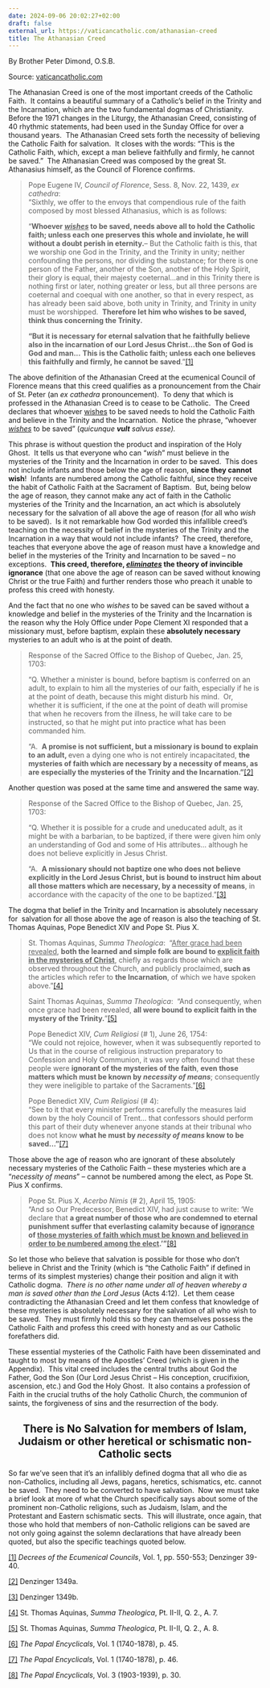 ```yaml
---
date: 2024-09-06 20:02:27+02:00
draft: false
external_url: https://vaticancatholic.com/athanasian-creed
title: The Athanasian Creed
---
```





By Brother Peter Dimond, O.S.B.

Source: [vaticancatholic.com](https://vaticancatholic.com/athanasian-creed)


<p>The Athanasian Creed is one of the most important creeds of the Catholic Faith.  It contains a beautiful summary of a Catholic’s belief in the Trinity and the Incarnation, which are the two fundamental dogmas of Christianity.  Before the 1971 changes in the Liturgy, the Athanasian Creed, consisting of 40 rhythmic statements, had been used in the Sunday Office for over a thousand years.  The Athanasian Creed sets forth the necessity of believing the Catholic Faith for salvation.  It closes with the words: “This is the Catholic Faith, which, except a man believe faithfully and firmly, he cannot be saved.”  The Athanasian Creed was composed by the great St. Athanasius himself, as the Council of Florence confirms.</p>
<blockquote>
<p>Pope Eugene IV, <em>Council of Florence</em>, Sess. 8, Nov. 22, 1439, <em>ex cathedra</em>:<br />“Sixthly, we offer to the envoys that compendious rule of the faith composed by most blessed Athanasius, which is as follows:</p>
<p>“<strong>Whoever <em><u>wishes</u></em> to be saved, needs above all to hold the Catholic faith; unless each one preserves this whole and inviolate, he will without a doubt perish in eternity.</strong>– But the Catholic faith is this, that we worship one God in the Trinity, and the Trinity in unity; neither confounding the persons, nor dividing the substance; for there is one person of the Father, another of the Son, another of the Holy Spirit, their glory is equal, their majesty coeternal...and in this Trinity there is nothing first or later, nothing greater or less, but all three persons are coeternal and coequal with one another, so that in every respect, as has already been said above, both unity in Trinity, and Trinity in unity must be worshipped.  <strong>Therefore let him who wishes to be saved, think thus concerning the Trinity.</strong></p>
<p><strong>“But it is necessary for eternal salvation that he faithfully believe also in the incarnation of our Lord Jesus Christ...the Son of God is God and man...</strong> <strong>This is the Catholic faith; unless each one believes this faithfully and firmly, he cannot be saved</strong>.”<a href="#_edn1" name="_ednref1">[1]</a></p>
</blockquote>
<p>The above definition of the Athanasian Creed at the ecumenical Council of Florence means that this creed qualifies as a pronouncement from the Chair of St. Peter (an <em>ex cathedra</em> pronouncement).  To deny that which is professed in the Athanasian Creed is to cease to be Catholic.  The Creed declares that whoever <u>wishes</u> to be saved needs to hold the Catholic Faith and believe in the Trinity and the Incarnation.  Notice the phrase, “whoever <em><u>wishes</u></em> to be saved” (<em>quicunque <strong>vult</strong> salvus esse).  </em></p>
<p>This phrase is without question the product and inspiration of the Holy Ghost.  It tells us that everyone who can “<em>wish</em>” must believe in the mysteries of the Trinity and the Incarnation in order to be saved.  This does not include infants and those below the age of reason, <strong>since they cannot wish</strong>!  Infants are numbered among the Catholic faithful, since they receive the habit of Catholic Faith at the Sacrament of Baptism.  But, being below the age of reason, they cannot make any act of faith in the Catholic mysteries of the Trinity and the Incarnation, an act which is absolutely necessary for the salvation of all above the age of reason (for all who <em>wish</em> to be saved).  Is it not remarkable how God worded this infallible creed’s teaching on the necessity of belief in the mysteries of the Trinity and the Incarnation in a way that would not include infants?  The creed, therefore, teaches that everyone above the age of reason must have a knowledge and belief in the mysteries of the Trinity and Incarnation to be saved – no exceptions.  <strong>This creed, therefore, <em><u>eliminates</u> </em>the theory of invincible ignorance</strong> (that one above the age of reason can be saved without knowing Christ or the true Faith) and further renders those who preach it unable to profess this creed with honesty.</p>
<p>And the fact that no one who <em>wishes</em> to be saved can be saved without a knowledge and belief in the mysteries of the Trinity and the Incarnation is the reason why the Holy Office under Pope Clement XI responded that a missionary must, before baptism, explain these <strong>absolutely necessary</strong> mysteries to an adult who is at the point of death.</p>
<blockquote>
<p>Response of the Sacred Office to the Bishop of Quebec, Jan. 25, 1703:</p>
<p>“Q. Whether a minister is bound, before baptism is conferred on an adult, to explain to him all the mysteries of our faith, especially if he is at the point of death, because this might disturb his mind.  Or, whether it is sufficient, if the one at the point of death will promise that when he recovers from the illness, he will take care to be instructed, so that he might put into practice what has been commanded him.</p>
<p>“A.  <strong>A promise is not sufficient, but a missionary is bound to explain to an adult, </strong>even a dying one who is not entirely incapacitated, <strong>the mysteries of faith which are necessary by a necessity of means, as are especially the mysteries of the Trinity and the Incarnation.”</strong><a href="#_edn2" name="_ednref2">[2]</a></p>
</blockquote>
<p>Another question was posed at the same time and answered the same way.</p>
<blockquote>
<p>Response of the Sacred Office to the Bishop of Quebec, Jan. 25, 1703:</p>
<p>“Q. Whether it is possible for a crude and uneducated adult, as it might be with a barbarian, to be baptized, if there were given him only an understanding of God and some of His attributes… although he does not believe explicitly in Jesus Christ.</p>
<p>“A.  <strong>A missionary should not baptize one who does not believe explicitly in the Lord Jesus Christ, but is bound to instruct him about all those matters which are necessary, by a necessity of means</strong>, in accordance with the capacity of the one to be baptized.”<a href="#_edn3" name="_ednref3">[3]</a></p>
</blockquote>
<p>The dogma that belief in the Trinity and Incarnation is absolutely necessary for  salvation for all those above the age of reason is also the teaching of St. Thomas Aquinas, Pope Benedict XIV and Pope St. Pius X.</p>
<blockquote>
<p>St. Thomas Aquinas, <em>Summa Theologica</em>:  “<u>After grace had been revealed</u>, <strong>both the learned and simple folk are bound to <u>explicit faith in the mysteries of Christ</u></strong>, chiefly as regards those which are observed throughout the Church, and publicly proclaimed,<strong> such as</strong> the articles which refer to <strong>the Incarnation</strong>, of which we have spoken above.”<a href="#_edn4" name="_ednref4">[4]</a></p>
<p>Saint Thomas Aquinas, <em>Summa Theologica</em>:  “And consequently, when once grace had been revealed, <strong>all were bound to explicit faith in the mystery of the Trinity.</strong>”<a href="#_edn5" name="_ednref5">[5]</a></p>
<p>Pope Benedict XIV, <em>Cum Religiosi</em> (# 1), June 26, 1754:<br /><span style="font-size: inherit;">“We could not rejoice, however, when it was subsequently reported to Us that in the course of religious instruction preparatory to Confession and Holy Communion, it was very often found that these people were </span><strong style="font-size: inherit;">ignorant of the mysteries of the faith</strong><span style="font-size: inherit;">, </span><strong style="font-size: inherit;">even those matters which must be known by <em>necessity of means</em></strong><span style="font-size: inherit;">; consequently they were ineligible to partake of the Sacraments.”</span><a style="font-size: inherit;" href="#_edn6" name="_ednref6">[6]</a></p>
<p>Pope Benedict XIV, <em>Cum Religiosi</em> (# 4):<br />“See to it that every minister performs carefully the measures laid down by the holy Council of Trent… that confessors should perform this part of their duty whenever anyone stands at their tribunal who does not know <strong>what he must by <em>necessity of means</em> know to be saved…”</strong><a href="#_edn7" name="_ednref7">[7]</a></p>
</blockquote>
<p>Those above the age of reason who are ignorant of these absolutely necessary mysteries of the Catholic Faith – these mysteries which are a “<em>necessity of means</em>” – cannot be numbered among the elect, as Pope St. Pius X confirms.</p>
<blockquote>
<p>Pope St. Pius X, <em>Acerbo Nimis</em> (# 2), April 15, 1905:<br />“And so Our Predecessor, Benedict XIV, had just cause to write: ‘We declare that <strong>a great number of those who are condemned to eternal punishment suffer that everlasting calamity</strong><strong> because of <u>ignorance</u> of <u>those mysteries of faith which must be known and believed in order to be numbered among the elect</u>.’”</strong><a href="#_edn8" name="_ednref8">[8]</a></p>
</blockquote>
<p>So let those who believe that salvation is possible for those who don’t believe in Christ and the Trinity (which is “the Catholic Faith” if defined in terms of its simplest mysteries) change their position and align it with Catholic dogma.  <em>There is no other name under all of heaven whereby a man is saved other than the Lord Jesus</em> (Acts 4:12).  Let them cease contradicting the Athanasian Creed and let them confess that knowledge of these mysteries is absolutely necessary for the salvation of all who wish to be saved.  They must firmly hold this so they can themselves possess the Catholic Faith and profess this creed with honesty and as our Catholic forefathers did. </p>
<p>These essential mysteries of the Catholic Faith have been disseminated and taught to most by means of the Apostles’ Creed (which is given in the Appendix).  This vital creed includes the central truths about God the Father, God the Son (Our Lord Jesus Christ – His conception, crucifixion, ascension, etc.) and God the Holy Ghost.  It also contains a profession of Faith in the crucial truths of the holy Catholic Church, the communion of saints, the forgiveness of sins and the resurrection of the body. </p>
<h2 style="text-align: center;"><strong>There is No Salvation for members of Islam, Judaism or other heretical or schismatic non-Catholic sects</strong></h2>
<p>So far we’ve seen that it’s an infallibly defined dogma that all who die as non-Catholics, including all Jews, pagans, heretics, schismatics, etc. cannot be saved.  They need to be converted to have salvation.  Now we must take a brief look at more of what the Church specifically says about some of the prominent non-Catholic religions, such as Judaism, Islam, and the Protestant and Eastern schismatic sects.  This will illustrate, once again, that those who hold that members of non-Catholic religions can be saved are not only going against the solemn declarations that have already been quoted, but also the specific teachings quoted below.</p>

<div class="footnotes">
<div>
<p><a href="#_ednref1" name="_edn1">[1]</a> <em>Decrees of the Ecumenical Councils</em>, Vol. 1, pp. 550-553; Denzinger 39-40.</p>
</div>
<div>
<p><a href="#_ednref2" name="_edn2">[2]</a> Denzinger 1349a.</p>
</div>
<div>
<p><a href="#_ednref3" name="_edn3">[3]</a> Denzinger 1349b.</p>
</div>
<div>
<p><a href="#_ednref4" name="_edn4">[4]</a> St. Thomas Aquinas, <em>Summa Theologica</em>, Pt. II-II, Q. 2., A. 7.</p>
</div>
<div>
<p><a href="#_ednref5" name="_edn5">[5]</a> St. Thomas Aquinas, <em>Summa Theologica</em>, Pt. II-II, Q. 2., A. 8.</p>
</div>
<div>
<p><a href="#_ednref6" name="_edn6">[6]</a> <em>The Papal Encyclicals</em>, Vol. 1 (1740-1878), p. 45.</p>
</div>
<div>
<p><a href="#_ednref7" name="_edn7">[7]</a> <em>The Papal Encyclicals</em>, Vol. 1 (1740-1878), p. 46.</p>
</div>
<div>
<p><a href="#_ednref8" name="_edn8">[8]</a> <em>The Papal Encyclicals</em>, Vol. 3 (1903-1939), p. 30.</p>
</div>
</div>
</div>
